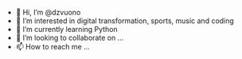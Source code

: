 - 👋 Hi, I’m @dzvuono
- 👀 I’m interested in digital transformation, sports, music and coding
- 🌱 I’m currently learning Python
- 💞️ I’m looking to collaborate on ...
- 📫 How to reach me ...

<!---
dzvuono/dzvuono is a ✨ special ✨ repository because its `README.md` (this file) appears on your GitHub profile.
You can click the Preview link to take a look at your changes.
--->
